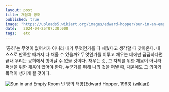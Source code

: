 ```yaml
---
layout: post
title: 채움과 공허
published: true
image: "https://uploads5.wikiart.org/images/edward-hopper/sun-in-an-empty-room.jpg!Large.jpg"
date:   2024-04-25T07:30:000
tags:   etc
---
```


'공허'는 무엇이 없어서가 아니라 내가 무엇인가를 다 채웠다고 생각할 때 찾아온다. 내 스스로 만족할 때까지 다 채울 수 있을까? 무엇인가를 이루고 채우는 데에만 급급하다면 끝내 우리는 공허에서 벗어날 수 없을 것이다. 채우는 것, 그 자체를 위한 채움이 아니라 퍼냄을 위한 채움이 있어야 한다. 누군가를 위해 나의 것을 퍼낼 때, 채움에도 그 의미와 목적이 생기게 될 것이다.
 
![Sun in and Empty Room](https://uploads5.wikiart.org/images/edward-hopper/sun-in-an-empty-room.jpg!Large.jpg)
빈 방의 태양(Edward Hopper, 1963) ([wikiart](https://www.wikiart.org/en/edward-hopper/sun-in-an-empty-room))
